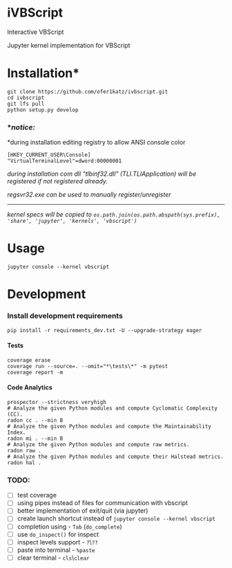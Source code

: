 # iVBScript

Interactive VBScript

Jupyter kernel implementation for VBScript

# Installation*
```shell script
git clone https://github.com/ofer1katz/ivbscript.git 
cd ivbscript
git lfs pull 
python setup.py develop
```
### **notice:*
*during installation editing registry to allow ANSI console color

```shell script
[HKEY_CURRENT_USER\Console]
"VirtualTerminalLevel"=dword:00000001
```

*during installation com dll "tlbinf32.dll" (TLI.TLIApplication) will be registered if not registered already.*

*regsvr32.exe can be used to manually register/unregister*

---

*kernel specs will be copied to `os.path.join(os.path.abspath(sys.prefix), 'share', 'jupyter', 'kernels', 'vbscript')`*

# Usage
```shell script
jupyter console --kernel vbscript
```

# Development
### Install development requirements
```shell script
pip install -r requirements_dev.txt -U --upgrade-strategy eager
```

#### Tests
```shell script
coverage erase
coverage run --source=. --omit="*\tests\*" -m pytest
coverage report -m
```

#### Code Analytics
```shell script
prospector --strictness veryhigh
# Analyze the given Python modules and compute Cyclomatic Complexity (CC).
radon cc . --min B
# Analyze the given Python modules and compute the Maintainability Index.
radon mi . --min B
# Analyze the given Python modules and compute raw metrics.
radon raw .
# Analyze the given Python modules and compute their Halstead metrics.
radon hal .
```

### TODO:
- [ ] test coverage
- [ ] using pipes instead of files for communication with vbscript
- [ ] better implementation of exit/quit (via jupyter)
- [ ] create launch shortcut instead of `jupyter console --kernel vbscript`
- [ ] completion using - `Tab` (`do_complete`)
- [ ] use `do_inspect()` for inspect
- [ ] inspect levels support - `?`\\`??` 
- [ ] paste into terminal - `%paste`
- [ ] clear terminal - `cls`\\`clear`
